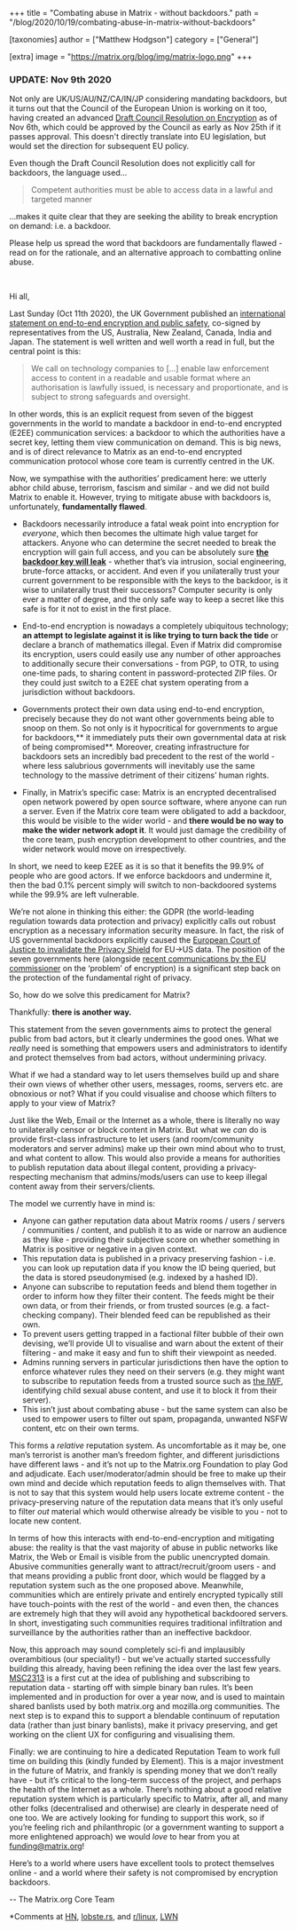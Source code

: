 +++
title = "Combating abuse in Matrix - without backdoors."
path = "/blog/2020/10/19/combating-abuse-in-matrix-without-backdoors"

[taxonomies]
author = ["Matthew Hodgson"]
category = ["General"]

[extra]
image = "https://matrix.org/blog/img/matrix-logo.png"
+++

### UPDATE: Nov 9th 2020

Not only are UK/US/AU/NZ/CA/IN/JP considering mandating
backdoors, but it turns out that the Council of the European Union is working on it too, having created an advanced
[Draft Council Resolution on Encryption](https://files.orf.at/vietnam2/files/fm4/202045/783284_fh_st12143-re01en20_783284.pdf)
as of Nov 6th, which could be approved by the Council as early as Nov 25th if it passes approval.  This doesn't directly
translate into EU legislation, but would set the direction for subsequent EU policy.

Even though the Draft Council Resolution does not explicitly call for backdoors, the language used...

> Competent authorities must be able to access data in a lawful and targeted manner

...makes it quite clear that they are seeking the ability to break encryption on demand: i.e. a backdoor.

Please help us spread the word that backdoors are fundamentally flawed - read on for the rationale, and an alternative
approach to combatting online abuse.

<br />

Hi all,

Last Sunday (Oct 11th 2020), the UK Government published an [international statement on end-to-end encryption and public safety](https://www.gov.uk/government/publications/international-statement-end-to-end-encryption-and-public-safety), co-signed by representatives from the US, Australia, New Zealand, Canada, India and Japan.  The statement is well written and well worth a read in full, but the central point is this:

> We call on technology companies to [...] enable law enforcement access to content in a readable and usable format where an authorisation is lawfully issued, is necessary and proportionate, and is subject to strong safeguards and oversight.

In other words, this is an explicit request from seven of the biggest governments in the world to mandate a backdoor in end-to-end encrypted (E2EE) communication services: a backdoor to which the authorities have a secret key, letting them view communication on demand.  This is big news, and is of direct relevance to Matrix as an end-to-end encrypted communication protocol whose core team is currently centred in the UK.

Now, we sympathise with the authorities’ predicament here: we utterly abhor child abuse, terrorism, fascism and similar - and we did not build Matrix to enable it.  However, trying to mitigate abuse with backdoors is, unfortunately, **fundamentally flawed**.

*   Backdoors necessarily introduce a fatal weak point into encryption for _everyone_, which then becomes the ultimate high value target for attackers.  Anyone who can determine the secret needed to break the encryption will gain full access, and you can be absolutely sure **[the backdoor key will leak](https://techcrunch.com/2016/07/27/security-experts-have-cloned-all-seven-tsa-master-keys/)** - whether that’s via intrusion, social engineering, brute-force attacks, or accident.  And even if you unilaterally trust your current government to be responsible with the keys to the backdoor, is it wise to unilaterally trust their successors?  Computer security is only ever a matter of degree, and the only safe way to keep a secret like this safe is for it not to exist in the first place.

*   End-to-end encryption is nowadays a completely ubiquitous technology; **an attempt to legislate against it is like trying to turn back the tide** or declare a branch of mathematics illegal.  Even if Matrix did compromise its encryption, users could easily use any number of other approaches to additionally secure their conversations - from PGP, to OTR, to using one-time pads, to sharing content in password-protected ZIP files.  Or they could just switch to a E2EE chat system operating from a jurisdiction without backdoors.

*   Governments protect their own data using end-to-end encryption, precisely because they do not want other governments being able to snoop on them.  So not only is it hypocritical for governments to argue for backdoors,** it immediately puts their own governmental data at risk of being compromised**.  Moreover, creating infrastructure for backdoors sets an incredibly bad precedent to the rest of the world - where less salubrious governments will inevitably use the same technology to the massive detriment of their citizens’ human rights.

*   Finally, in Matrix’s specific case: Matrix is an encrypted decentralised open network powered by open source software, where anyone can run a server.  Even if the Matrix core team were obligated to add a backdoor, this would be visible to the wider world - and **there would be no way to make the wider network adopt it**.  It would just damage the credibility of the core team, push encryption development to other countries,  and the wider network would move on irrespectively.

In short, we need to keep E2EE as it is so that it benefits the 99.9% of people who are good actors. If we enforce backdoors and undermine it, then the bad 0.1% percent simply will switch to non-backdoored systems while the 99.9% are left vulnerable.

We’re not alone in thinking this either: the GDPR (the world-leading regulation towards data protection and privacy) explicitly calls out robust encryption as a necessary information security measure. In fact, the risk of US governmental backdoors explicitly caused the [European Court of Justice to invalidate the Privacy Shield](http://curia.europa.eu/juris/document/document.jsf?docid=228677&doclang=EN) for EU->US data.  The position of the seven governments here (alongside [recent communications by the EU commissioner](https://ec.europa.eu/home-affairs/sites/homeaffairs/files/what-we-do/policies/european-agenda-security/20200724_com-2020-607-commission-communication_en.pdf) on the ‘problem’ of encryption) is a significant step back on the protection of the fundamental right of privacy.

So, how do we solve this predicament for Matrix?

Thankfully: **there is another way.**

This statement from the seven governments aims to protect the general public from bad actors, but it clearly undermines the good ones.  What we _really_ need is something that empowers users and administrators to identify and protect themselves from bad actors, without undermining privacy.

What if we had a standard way to let users themselves build up and share their own views of whether other users, messages, rooms, servers etc. are obnoxious or not?  What if you could visualise and choose which filters to apply to your view of Matrix?

Just like the Web, Email or the Internet as a whole, there is literally no way to unilaterally censor or block content in Matrix.  But what we _can_ do is provide first-class infrastructure to let users (and room/community moderators and server admins) make up their own mind about who to trust, and what content to allow.  This would also provide a means for authorities to publish reputation data about illegal content, providing a privacy-respecting mechanism that admins/mods/users can use to keep illegal content away from their servers/clients.

The model we currently have in mind is:

*   Anyone can gather reputation data about Matrix rooms / users / servers / communities / content, and publish it to as wide or narrow an audience as they like - providing their subjective score on whether something in Matrix is positive or negative in a given context.
*   This reputation data is published in a privacy preserving fashion - i.e. you can look up reputation data if you know the ID being queried, but the data is stored pseudonymised (e.g. indexed by a hashed ID).
*   Anyone can subscribe to reputation feeds and blend them together in order to inform how they filter their content.  The feeds might be their own data, or from their friends, or from trusted sources (e.g. a fact-checking company).  Their blended feed can be republished as their own.
*   To prevent users getting trapped in a factional filter bubble of their own devising, we’ll provide UI to visualise and warn about the extent of their filtering - and make it easy and fun to shift their viewpoint as needed.
*   Admins running servers in particular jurisdictions then have the option to enforce whatever rules they need on their servers (e.g. they might want to subscribe to reputation feeds from a trusted source such as [the IWF](https://www.iwf.org.uk/), identifying child sexual abuse content, and use it to block it from their server).
*   This isn’t just about combating abuse - but the same system can also be used to empower users to filter out spam, propaganda, unwanted NSFW content, etc on their own terms.

This forms a _relative_ reputation system.  As uncomfortable as it may be, one man’s terrorist is another man’s freedom fighter, and different jurisdictions have different laws - and it’s not up to the Matrix.org Foundation to play God and adjudicate.  Each user/moderator/admin should be free to make up their own mind and decide which reputation feeds to align themselves with.  That is not to say that this system would help users locate extreme content - the privacy-preserving nature of the reputation data means that it’s only useful to filter _out_ material which would otherwise already be visible to you - not to locate new content.

In terms of how this interacts with end-to-end-encryption and mitigating abuse: the reality is that the vast majority of abuse in public networks like Matrix, the Web or Email is visible from the public unencrypted domain. Abusive communities generally want to attract/recruit/groom users - and that means providing a public front door, which would be flagged by a reputation system such as the one proposed above.  Meanwhile, communities which are entirely private and entirely encrypted typically still have touch-points with the rest of the world - and even then, the chances are extremely high that they will avoid any hypothetical backdoored servers.  In short, investigating such communities requires traditional infiltration and surveillance by the authorities rather than an ineffective backdoor.

Now, this approach may sound completely sci-fi and implausibly overambitious (our speciality!) - but we’ve actually started successfully building this already, having been refining the idea over the last few years.  [MSC2313](https://github.com/matrix-org/matrix-doc/blob/msc2313/proposals/2313-moderation-policy-rooms.md) is a first cut at the idea of publishing and subscribing to reputation data - starting off with simple binary ban rules.  It’s been implemented and in production for over a year now, and is used to maintain shared banlists used by both matrix.org and mozilla.org communities.  The next step is to expand this to support a blendable continuum of reputation data (rather than just binary banlists), make it privacy preserving, and get working on the client UX for configuring and visualising them.

Finally: we are continuing to hire a dedicated Reputation Team to work full time on building this (kindly funded by Element).  This is a major investment in the future of Matrix, and frankly is spending money that we don’t really have - but it’s critical to the long-term success of the project, and perhaps the health of the Internet as a whole.  There’s nothing about a good relative reputation system which is particularly specific to Matrix, after all, and many other folks (decentralised and otherwise) are clearly in desperate need of one too. We are actively looking for funding to support this work, so if you’re feeling rich and philanthropic (or a government wanting to support a more enlightened approach) we would _love_ to hear from you at [funding@matrix.org](mailto:funding@matrix.org)!

Here’s to a world where users have excellent tools to protect themselves online - and a world where their safety is not compromised by encryption backdoors.

\-- The Matrix.org Core Team

*Comments at [HN](https://news.ycombinator.com/item?id=24826951), [lobste.rs](https://lobste.rs/s/ntyvtw/combating_abuse_matrix_without), and [r/linux](https://www.reddit.com/r/linux/comments/je8s7x/combating_abuse_in_matrix_without_backdoors/), [LWN](https://lwn.net/Articles/834710/)
